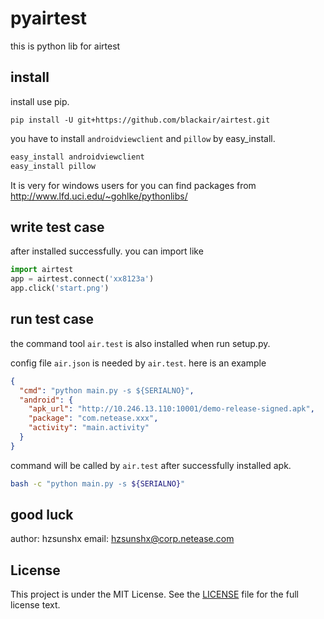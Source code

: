 pyairtest
=====
this is python lib for airtest

## install
install use pip.
```
pip install -U git+https://github.com/blackair/airtest.git
```

you have to install `androidviewclient` and `pillow` by easy\_install.
```sh
easy_install androidviewclient
easy_install pillow
```
It is very for windows users for you can find packages from <http://www.lfd.uci.edu/~gohlke/pythonlibs/>

## write test case
after installed successfully. you can import like
```python
import airtest
app = airtest.connect('xx8123a')
app.click('start.png')
```

## run test case
the command tool `air.test` is also installed when run setup.py.

config file `air.json` is needed by `air.test`. here is an example
```json
{
  "cmd": "python main.py -s ${SERIALNO}",
  "android": {
    "apk_url": "http://10.246.13.110:10001/demo-release-signed.apk",
    "package": "com.netease.xxx",
    "activity": "main.activity"
  }
}
```

command will be called by `air.test` after successfully installed apk.
```sh
bash -c "python main.py -s ${SERIALNO}"
```

## good luck
author: hzsunshx
email: hzsunshx@corp.netease.com

## License
This project is under the MIT License. See the [LICENSE](LICENSE) file for the full license text.
